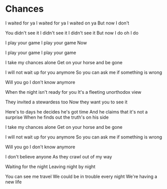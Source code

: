 # Chances

I waited for ya
I waited for ya
I waited on ya
But now I don't

You didn't see it
I didn't see it
I didn't see it
But now I do oh I do

I play your game
I play your game
Now

I play your game
I play your game

I take my chances alone
Get on your horse and be gone

I will not wait up for you anymore
So you can ask me if something is wrong

Will you go
I don't know anymore

When the night isn't ready for you
It's a fleeting unorthodox view

They invited a stewardess too
Now they want you to see it

Here's to days he decides he's got time
And he claims that it's not a surprise
When he finds out the truth's on his side

I take my chances alone
Get on your horse and be gone

I will not wait up for you anymore
So you can ask me if something is wrong

Will you go
I don't know anymore

I don't believe anyone
As they crawl out of my way

Waiting for the night
Leaving night by night

You can see me travel
We could be in trouble every night
We're having a new life
